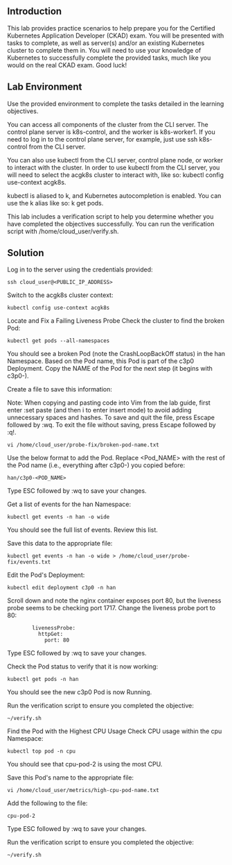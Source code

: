 ## Introduction
This lab provides practice scenarios to help prepare you for the Certified Kubernetes Application Developer (CKAD) exam. You will be presented with tasks to complete, as well as server(s) and/or an existing Kubernetes cluster to complete them in. You will need to use your knowledge of Kubernetes to successfully complete the provided tasks, much like you would on the real CKAD exam. Good luck!

## Lab Environment
Use the provided environment to complete the tasks detailed in the learning objectives.

You can access all components of the cluster from the CLI server. The control plane server is k8s-control, and the worker is k8s-worker1. If you need to log in to the control plane server, for example, just use ssh k8s-control from the CLI server.

You can also use kubectl from the CLI server, control plane node, or worker to interact with the cluster. In order to use kubectl from the CLI server, you will need to select the acgk8s cluster to interact with, like so: kubectl config use-context acgk8s.

kubectl is aliased to k, and Kubernetes autocompletion is enabled. You can use the k alias like so: k get pods.

This lab includes a verification script to help you determine whether you have completed the objectives successfully. You can run the verification script with /home/cloud_user/verify.sh.

## Solution
Log in to the server using the credentials provided:
```shell
ssh cloud_user@<PUBLIC_IP_ADDRESS>
```
Switch to the acgk8s cluster context:
```shell
kubectl config use-context acgk8s
```
Locate and Fix a Failing Liveness Probe
Check the cluster to find the broken Pod:
```shell
kubectl get pods --all-namespaces
```
You should see a broken Pod (note the CrashLoopBackOff status) in the han Namespace. Based on the Pod name, this Pod is part of the c3p0 Deployment. Copy the NAME of the Pod for the next step (it begins with c3p0-).

Create a file to save this information:

Note: When copying and pasting code into Vim from the lab guide, first enter :set paste (and then i to enter insert mode) to avoid adding unnecessary spaces and hashes. To save and quit the file, press Escape followed by :wq. To exit the file without saving, press Escape followed by :q!.
```shell
vi /home/cloud_user/probe-fix/broken-pod-name.txt
```
Use the below format to add the Pod. Replace <Pod_NAME> with the rest of the Pod name (i.e., everything after c3p0-) you copied before:
```shell
han/c3p0-<POD_NAME>
```
Type ESC followed by :wq to save your changes.

Get a list of events for the han Namespace:
```shell
kubectl get events -n han -o wide
```
You should see the full list of events. Review this list.

Save this data to the appropriate file:
```shell
kubectl get events -n han -o wide > /home/cloud_user/probe-fix/events.txt
```
Edit the Pod's Deployment:
```shell
kubectl edit deployment c3p0 -n han
```
Scroll down and note the nginx container exposes port 80, but the liveness probe seems to be checking port 1717. Change the liveness probe port to 80:
```shell
        livenessProbe:
          httpGet:
            port: 80
```
Type ESC followed by :wq to save your changes.

Check the Pod status to verify that it is now working:
```shell
kubectl get pods -n han
```
You should see the new c3p0 Pod is now Running.

Run the verification script to ensure you completed the objective:
```shell
~/verify.sh
```
Find the Pod with the Highest CPU Usage
Check CPU usage within the cpu Namespace:
```shell
kubectl top pod -n cpu
```
You should see that cpu-pod-2 is using the most CPU.

Save this Pod's name to the appropriate file:
```shell
vi /home/cloud_user/metrics/high-cpu-pod-name.txt
```
Add the following to the file:
```shell
cpu-pod-2
```
Type ESC followed by :wq to save your changes.

Run the verification script to ensure you completed the objective:
```shell
~/verify.sh
```
